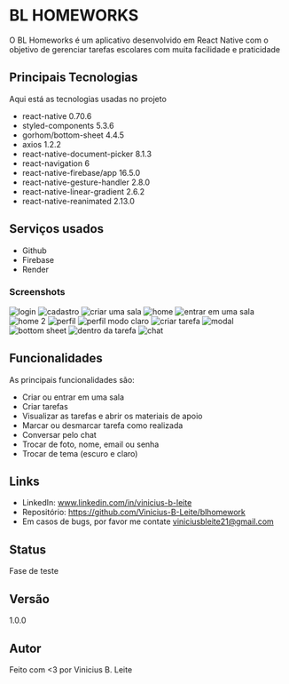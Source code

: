 # BL HOMEWORKS
O BL Homeworks é um aplicativo desenvolvido em React Native com o objetivo de gerenciar tarefas escolares com muita facilidade e praticidade

## Principais Tecnologias
>
Aqui está as tecnologias usadas no projeto

 - react-native 0.70.6
 - styled-components 5.3.6
 - gorhom/bottom-sheet 4.4.5
 - axios 1.2.2
 - react-native-document-picker 8.1.3
 - react-navigation 6
 - react-native-firebase/app 16.5.0
 - react-native-gesture-handler 2.8.0
 - react-native-linear-gradient 2.6.2
 - react-native-reanimated 2.13.0


 
 ## Serviços usados
  
  - Github
  - Firebase
  - Render


### Screenshots
  ![login](github/login.jpg)
  ![cadastro](github/cadastro.jpg)
  ![criar uma sala](github/criar%20uma%20sala.jpg)
  ![home](github/home.jpg)
  ![entrar em uma sala](github/entrar%20em%20uma%20sala.jpg)
  ![home 2](github/home%202.jpg)
  ![perfil](github/perfil.jpg)
  ![perfil modo claro](github/perfil%20modo%20claro.jpg)
  ![criar tarefa](github/criar%20tarefa.jpg)
  ![modal](github/modal%20das%20disciplinas.jpg)
  ![bottom sheet](github/bottom%20sheet%20para%20upload%20de%20arquivo.jpg)
  ![dentro da tarefa](github/dentro%20da%20tarefa.jpg)
  ![chat](github/chat.jpg)


## Funcionalidades

As principais funcionalidades são:
 - Criar ou entrar em uma sala
 - Criar tarefas
 - Visualizar as tarefas e abrir os materiais de apoio
 - Marcar ou desmarcar tarefa como realizada
 - Conversar pelo chat
 - Trocar de foto, nome, email ou senha
 - Trocar de tema (escuro e claro)

## Links
 - LinkedIn:  www.linkedin.com/in/vinicius-b-leite
 - Repositório: https://github.com/Vinicius-B-Leite/blhomework
 - Em casos de bugs, por favor me contate
  viniciusbleite21@gmail.com

## Status
  Fase de teste
  
## Versão
 1.0.0

## Autor
Feito com <3 por Vinicius B. Leite
